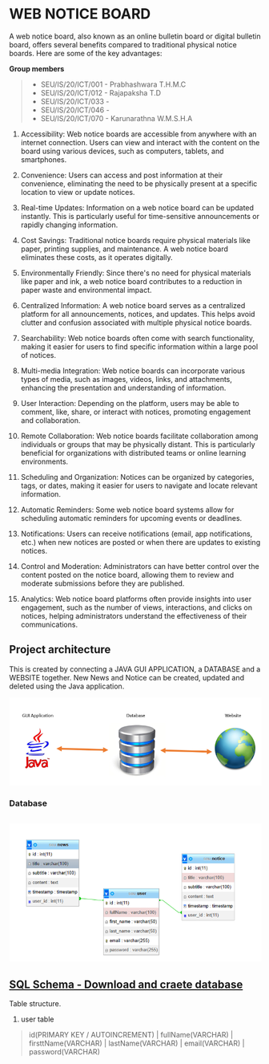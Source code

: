 # WEB NOTICE BOARD
A web notice board, also known as an online bulletin board or digital bulletin board, offers several benefits compared to traditional physical notice boards. Here are some of the key advantages:

**Group members**
>* SEU/IS/20/ICT/001 - Prabhashwara T.H.M.C
>* SEU/IS/20/ICT/012 - Rajapaksha T.D
>* SEU/IS/20/ICT/033 - 
>* SEU/IS/20/ICT/046 - 
>* SEU/IS/20/ICT/070 - Karunarathna W.M.S.H.A

1. Accessibility: Web notice boards are accessible from anywhere with an internet connection. Users can view and interact with the content on the board using various devices, such as computers, tablets, and smartphones.
 
2. Convenience: Users can access and post information at their convenience, eliminating the need to be physically present at a specific location to view or update notices.

3. Real-time Updates: Information on a web notice board can be updated instantly. This is particularly useful for time-sensitive announcements or rapidly changing information.

4. Cost Savings: Traditional notice boards require physical materials like paper, printing supplies, and maintenance. A web notice board eliminates these costs, as it operates digitally.

5. Environmentally Friendly: Since there's no need for physical materials like paper and ink, a web notice board contributes to a reduction in paper waste and environmental impact.

6. Centralized Information: A web notice board serves as a centralized platform for all announcements, notices, and updates. This helps avoid clutter and confusion associated with multiple physical notice boards.

7. Searchability: Web notice boards often come with search functionality, making it easier for users to find specific information within a large pool of notices.

8. Multi-media Integration: Web notice boards can incorporate various types of media, such as images, videos, links, and attachments, enhancing the presentation and understanding of information.

9. User Interaction: Depending on the platform, users may be able to comment, like, share, or interact with notices, promoting engagement and collaboration.

10. Remote Collaboration: Web notice boards facilitate collaboration among individuals or groups that may be physically distant. This is particularly beneficial for organizations with distributed teams or online learning environments.

11. Scheduling and Organization: Notices can be organized by categories, tags, or dates, making it easier for users to navigate and locate relevant information.

12. Automatic Reminders: Some web notice board systems allow for scheduling automatic reminders for upcoming events or deadlines.

13. Notifications: Users can receive notifications (email, app notifications, etc.) when new notices are posted or when there are updates to existing notices.

14. Control and Moderation: Administrators can have better control over the content posted on the notice board, allowing them to review and moderate submissions before they are published.

15. Analytics: Web notice board platforms often provide insights into user engagement, such as the number of views, interactions, and clicks on notices, helping administrators understand the effectiveness of their communications.

## Project architecture
This is created by connecting a JAVA GUI APPLICATION, a DATABASE and a WEBSITE together. New News and Notice can be created, updated and deleted using the Java application.

![](markdownresources/main1.png)
### Database
![](markdownresources/databae.png)
-----------------------------------------------------------
[SQL Schema - Download and craete database](markdownresources/seu.sql)
-----------------------------------------------------------
Table structure.

1. user table

> id(PRIMARY KEY / AUTOINCREMENT) | fullName(VARCHAR) | firsttName(VARCHAR) | lastName(VARCHAR) | email(VARCHAR) | password(VARCHAR)